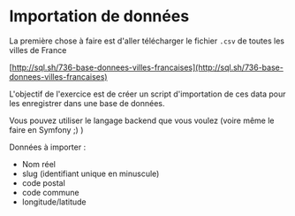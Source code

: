 # Importation de données

La première chose à faire est d'aller télécharger le fichier `.csv` de toutes les villes de France

[http://sql.sh/736-base-donnees-villes-francaises](http://sql.sh/736-base-donnees-villes-francaises)

L'objectif de l'exercice est de créer un script d'importation de ces data 
pour les enregistrer dans une base de données.

Vous pouvez utiliser le langage backend que vous voulez (voire même le faire en Symfony ;) )

Données à importer :
- Nom réel
- slug (identifiant unique en minuscule)
- code postal
- code commune
- longitude/latitude